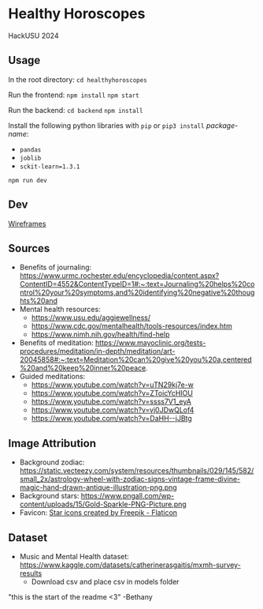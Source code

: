 # Healthy Horoscopes

HackUSU 2024

## Usage

In the root directory:
`cd healthyhoroscopes`

Run the frontend:
`npm install`
`npm start`

Run the backend:
`cd backend`
`npm install`

Install the following python libraries with `pip` or `pip3 install` _package-name_:
* `pandas`
* `joblib`
* `sckit-learn=1.3.1`

`npm run dev`

## Dev

[Wireframes](https://www.figma.com/file/IuSJoix7ImN4JmFpyI25Cu/HackUSU-2024?type=design&node-id=0%3A1&mode=design&t=Bh2UIl73O9gClTaM-1)

## Sources

* Benefits of journaling: https://www.urmc.rochester.edu/encyclopedia/content.aspx?ContentID=4552&ContentTypeID=1#:~:text=Journaling%20helps%20control%20your%20symptoms,and%20identifying%20negative%20thoughts%20and
* Mental health resources:
  * https://www.usu.edu/aggiewellness/
  * https://www.cdc.gov/mentalhealth/tools-resources/index.htm
  * https://www.nimh.nih.gov/health/find-help
* Benefits of meditation: https://www.mayoclinic.org/tests-procedures/meditation/in-depth/meditation/art-20045858#:~:text=Meditation%20can%20give%20you%20a,centered%20and%20keep%20inner%20peace.
* Guided meditations:
  * https://www.youtube.com/watch?v=uTN29kj7e-w
  * https://www.youtube.com/watch?v=ZToicYcHIOU
  * https://www.youtube.com/watch?v=ssss7V1_eyA
  * https://www.youtube.com/watch?v=vj0JDwQLof4
  * https://www.youtube.com/watch?v=DaHH--jJBtg

## Image Attribution

* Background zodiac: https://static.vecteezy.com/system/resources/thumbnails/029/145/582/small_2x/astrology-wheel-with-zodiac-signs-vintage-frame-divine-magic-hand-drawn-antique-illustration-png.png
* Background stars: https://www.pngall.com/wp-content/uploads/15/Gold-Sparkle-PNG-Picture.png
* Favicon: <a href="https://www.flaticon.com/free-icons/star" title="star icons">Star icons created by Freepik - Flaticon</a>

## Dataset

* Music and Mental Health dataset: https://www.kaggle.com/datasets/catherinerasgaitis/mxmh-survey-results
    * Download csv and place csv in models folder

"this is the start of the readme <3" -Bethany
